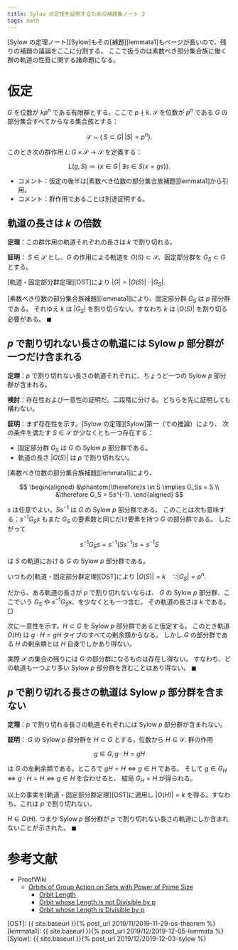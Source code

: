 ```yaml
---
title: Sylow の定理を証明するための補題集ノート 2
tags: math
---
```


[Sylow の定理ノート][Sylow]もその[補題][lemmata1]もページが長いので、残りの補題の議論をここに分割する。
ここで扱うのは素数べき部分集合族に働く群の軌道の性質に関する諸命題になる。

# 仮定

$G$ を位数が $kp^n$ である有限群とする。ここで $p \nmid k.$
$\mathscr S$ を位数が $p^n$ である $G$ の部分集合すべてからなる集合族とする：

$$
\mathscr S \coloneqq \{\, S \subset G |\, \lvert S \rvert = p^n \}.
$$

このとき次の群作用 $L\colon G \times \mathscr{S} \longrightarrow \mathscr{S}$ を定義する：

$$
L(g, S) \coloneqq \{ x \in G \,|\, \exists s \in S(x = gs) \}.
$$

* コメント：仮定の後半は[素数べき位数の部分集合族補題][lemmata1]から引用。
* コメント：群作用であることは別途証明する。

## 軌道の長さは $k$ の倍数

**定理**：この群作用の軌道それぞれの長さは $k$ で割り切れる。

**証明**：
$S \in \mathscr{S}$ とし、$G$ の作用による軌道を $O(S) \subset \mathscr{S}$、固定部分群を $G_S \subset G$ とする。

[軌道・固定部分群定理][OST]により $\lvert G \rvert = \lvert O(S) \rvert \cdot \lvert G_S\rvert.$

[素数べき位数の部分集合族補題][lemmata1]により、固定部分群 $G_S$ は $p$ 部分群である。
それゆえ $k$ は $\lvert G_S \rvert$ を割り切らない。すなわち $k$ は $\lvert O(S) \rvert$ を割り切る必要がある。
$\blacksquare$

## $p$ で割り切れない長さの軌道には Sylow $p$ 部分群が一つだけ含まれる

**定理**：$p$ で割り切れない長さの軌道それぞれに、ちょうど一つの
Sylow $p$ 部分群が含まれる。

**検討**：存在性および一意性の証明だ。二段階に分ける。どちらを先に証明しても構わない。

**証明**：まず存在性を示す。[Sylow の定理][Sylow]第一（での推論）により、
次の条件を満たす $S \in \mathscr S$ が少なくとも一つ存在する：

* 固定部分群 $G_S$ は $G$ の Sylow $p$ 部分群である。
* 軌道の長さ $\lvert O(S) \rvert$ は $p$ で割り切れない。

[素数べき位数の部分集合族補題][lemmata1]により、

$$
\begin{aligned}
&\phantom{\therefore}s \in S \implies G_Ss = S.\\
&\therefore G_S = Ss^{-1}.
\end{aligned}
$$

$s$ は任意でよい。$Ss^{-1}$ は $G$ の Sylow $p$ 部分群である。
このことは次も意味する：$s^{-1}G_Ss$ もまた $G_S$ の要素数と同じだけ要素を持つ $G$ の部分群である。
したがって

$$
s^{-1}G_Ss = s^{-1}(Ss^{-1})s = s^{-1}S
$$

は $S$ の軌道における $G$ の Sylow $p$ 部分群である。

いつもの[軌道・固定部分群定理][OST]により $\lvert O(S) \rvert = k\quad \because \lvert G_S \rvert = p^n.$

だから、ある軌道の長さが $p$ で割り切れないならば、
$G$ の Sylow $p$ 部分群、ここでいう $G_S$ や $s^{-1}G_Ss$、を少なくとも一つ含む。
その軌道の長さは $k$ である。
$\Box$

次に一意性を示す。$H \subset G$ を Sylow $p$ 部分群であると仮定する。
このとき軌道 $O(H)$ は $g \cdot H = gH$ タイプのすべての剰余類からなる。
しかし $G$ の部分群である $H$ の剰余類とは $H$ 自身でしかあり得ない。

実際 $\mathscr S$ の集合の残りには $G$ の部分群になるものは存在し得ない。
すなわち、どの軌道も一つより多い Sylow $p$ 部分群を含むことはあり得ない。
$\blacksquare$

## $p$ で割り切れる長さの軌道は Sylow $p$ 部分群を含まない

**定理**：$p$ で割り切れる長さの軌道それぞれには Sylow $p$ 部分群が含まれない。

**証明**：
$G$ の Sylow $p$ 部分群を $H \subset G$ とする。位数から $H \in \mathscr S.$
群の作用

$$
g \in G, g \cdot H = gH
$$

は $G$ の左剰余類である。ところで $gH = H \iff g \in H$ である。
そして $g \in G_H \iff g \cdot H = H \iff g \in H$ を合わせると、
結局 $G_H = H$ が得られる。

以上の事実を[軌道・固定部分群定理][OST]に適用し $\lvert O(H) \rvert = k$
を得る。すなわち、これは $p$ で割り切れない。

$H \in O(H).$ つまり Sylow $p$ 部分群が $p$ で割り切れない長さの軌道にしか含まれないことが示された。
$\blacksquare$

# 参考文献

* ProofWiki
  * [Orbits of Group Action on Sets with Power of Prime Size](https://proofwiki.org/wiki/Orbits_of_Group_Action_on_Sets_with_Power_of_Prime_Size)
    * [Orbit Length](https://proofwiki.org/wiki/Orbits_of_Group_Action_on_Sets_with_Power_of_Prime_Size/Orbit_Length)
    * [Orbit whose Length is not Divisible by p](https://proofwiki.org/wiki/Orbits_of_Group_Action_on_Sets_with_Power_of_Prime_Size/Orbit_whose_Length_is_not_Divisible_by_p)
    * [Orbit whose Length is Divisible by p](https://proofwiki.org/wiki/Orbits_of_Group_Action_on_Sets_with_Power_of_Prime_Size/Orbit_whose_Length_is_Divisible_by_p)

[OST]: {{ site.baseurl }}{% post_url 2019/11/2019-11-29-os-theorem %}
[lemmata1]: {{ site.baseurl }}{% post_url 2019/12/2019-12-05-lemmata %}
[Sylow]: {{ site.baseurl }}{% post_url 2019/12/2019-12-03-sylow %}
